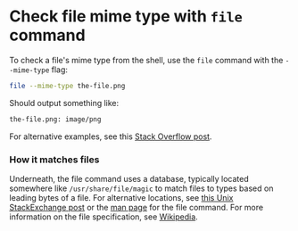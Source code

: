 # Check file mime type with `file` command

To check a file's mime type from the shell, use the `file` command with the `--mime-type` flag:
```bash
file --mime-type the-file.png
```

Should output something like:
```bash
the-file.png: image/png
```

For alternative examples, see this [Stack Overflow post](https://stackoverflow.com/questions/2227182/how-can-i-find-out-a-files-mime-type-content-type#2227201).

### How it matches files
Underneath, the file command uses a database, typically located somewhere like `/usr/share/file/magic` to match files to types based on leading bytes of a file. 
For alternative locations, see [this Unix StackExchange post](https://unix.stackexchange.com/questions/151414/file-command-database-and-identifying-text-files#151420) or the [man page](https://linux.die.net/man/1/file) for the file command. For more information on the file specification, see [Wikipedia](https://en.wikipedia.org/wiki/File_%28command%29#Specification).